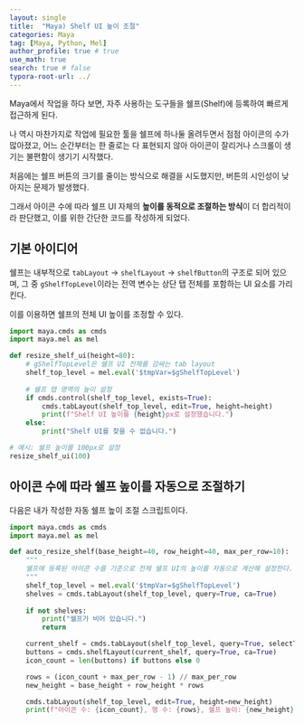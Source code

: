 ```yaml
---
layout: single
title:  "Maya) Shelf UI 높이 조절"
categories: Maya
tag: [Maya, Python, Mel]
author_profile: true # true
use_math: true
search: true # false
typora-root-url: ../
---
```


Maya에서 작업을 하다 보면, 자주 사용하는 도구들을 쉘프(Shelf)에 등록하여 빠르게 접근하게 된다. 

나 역시 마찬가지로 작업에 필요한 툴을 쉘프에 하나둘 올려두면서 점점 아이콘의 수가 많아졌고, 어느 순간부터는 한 줄로는 다 표현되지 않아 아이콘이 잘리거나 스크롤이 생기는 불편함이 생기기 시작했다.

처음에는 쉘프 버튼의 크기를 줄이는 방식으로 해결을 시도했지만, 버튼의 시인성이 낮아지는 문제가 발생했다. 

그래서 아이콘 수에 따라 쉘프 UI 자체의 **높이를 동적으로 조절하는 방식**이 더 합리적이라 판단했고, 이를 위한 간단한 코드를 작성하게 되었다.



## 기본 아이디어

쉘프는 내부적으로 `tabLayout` → `shelfLayout` → `shelfButton`의 구조로 되어 있으며, 그 중 `gShelfTopLevel`이라는 전역 변수는 상단 탭 전체를 포함하는 UI 요소를 가리킨다. 

이를 이용하면 쉘프의 전체 UI 높이를 조정할 수 있다.

```python
import maya.cmds as cmds
import maya.mel as mel

def resize_shelf_ui(height=80):
    # gShelfTopLevel은 쉘프 UI 전체를 감싸는 tab layout
    shelf_top_level = mel.eval('$tmpVar=$gShelfTopLevel')
    
    # 쉘프 탭 영역의 높이 설정
    if cmds.control(shelf_top_level, exists=True):
        cmds.tabLayout(shelf_top_level, edit=True, height=height)
        print(f"Shelf UI 높이를 {height}px로 설정했습니다.")
    else:
        print("Shelf UI를 찾을 수 없습니다.")

# 예시: 쉘프 높이를 100px로 설정
resize_shelf_ui(100)
```





## 아이콘 수에 따라 쉘프 높이를 자동으로 조절하기

다음은 내가 작성한 자동 쉘프 높이 조절 스크립트이다.

```python
import maya.cmds as cmds
import maya.mel as mel

def auto_resize_shelf(base_height=40, row_height=40, max_per_row=10):
    """
    쉘프에 등록된 아이콘 수를 기준으로 전체 쉘프 UI의 높이를 자동으로 계산해 설정한다.
    """
    shelf_top_level = mel.eval('$tmpVar=$gShelfTopLevel')
    shelves = cmds.tabLayout(shelf_top_level, query=True, ca=True)
    
    if not shelves:
        print("쉘프가 비어 있습니다.")
        return

    current_shelf = cmds.tabLayout(shelf_top_level, query=True, selectTab=True)
    buttons = cmds.shelfLayout(current_shelf, query=True, ca=True)
    icon_count = len(buttons) if buttons else 0

    rows = (icon_count + max_per_row - 1) // max_per_row
    new_height = base_height + row_height * rows

    cmds.tabLayout(shelf_top_level, edit=True, height=new_height)
    print(f"아이콘 수: {icon_count}, 행 수: {rows}, 쉘프 높이: {new_height}px")
```


